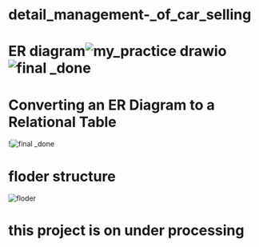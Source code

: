 # detail_management-_of_car_selling
# ER diagram![my_practice drawio](https://user-images.githubusercontent.com/106763609/171778239-ff65dfb2-5868-4e75-8a5e-d939ad529dfe.png)![final _done](https://user-images.githubusercontent.com/106763609/171922297-c5364425-c459-497a-a7cd-12e024a3d46a.png)

# Converting an ER Diagram to a Relational Table
!![final _done](https://user-images.githubusercontent.com/106763609/171922353-888fb126-268b-472e-95a2-23ffc4df1c24.png)
# floder structure
![floder](https://user-images.githubusercontent.com/106763609/171913369-0a721a9a-2c04-4944-8c78-517b2e7fe1d1.png)
# this project is on under processing

